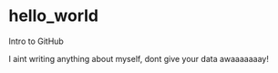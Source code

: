 # hello_world
Intro to GitHub

I aint writing anything about myself, dont give your data awaaaaaaay!
